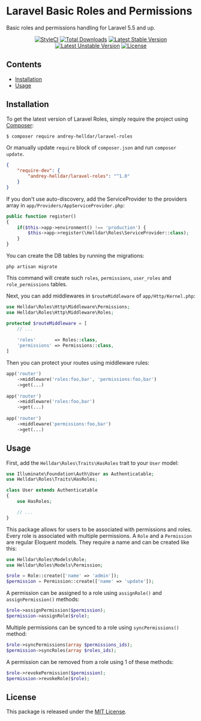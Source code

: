 # Laravel Basic Roles and Permissions

Basic roles and permissions handling for Laravel 5.5 and up.

<p align="center">
    <a href="https://styleci.io/repos/183436706"><img src="https://styleci.io/repos/183436706/shield" alt="StyleCI" /></a>
    <a href="https://packagist.org/packages/andrey-helldar/laravel-roles"><img src="https://img.shields.io/packagist/dt/andrey-helldar/laravel-roles.svg?style=flat-square" alt="Total Downloads" /></a>
    <a href="https://packagist.org/packages/andrey-helldar/laravel-roles"><img src="https://poser.pugx.org/andrey-helldar/laravel-roles/v/stable?format=flat-square" alt="Latest Stable Version" /></a>
    <a href="https://packagist.org/packages/andrey-helldar/laravel-roles"><img src="https://poser.pugx.org/andrey-helldar/laravel-roles/v/unstable?format=flat-square" alt="Latest Unstable Version" /></a>
    <a href="LICENSE"><img src="https://poser.pugx.org/andrey-helldar/laravel-roles/license?format=flat-square" alt="License" /></a>
</p>


## Contents

* [Installation](#installation)
* [Usage](#usage)


## Installation

To get the latest version of Laravel Roles, simply require the project using [Composer](https://getcomposer.org):

```bash
$ composer require andrey-helldar/laravel-roles
```

Or manually update `require` block of `composer.json` and run `composer update`.

```json
{
    "require-dev": {
        "andrey-helldar/laravel-roles": "^1.0"
    }
}
```


If you don't use auto-discovery, add the ServiceProvider to the providers array in `app/Providers/AppServiceProvider.php`:

```php
public function register()
{
    if($this->app->environment() !== 'production') {
        $this->app->register(\Helldar\Roles\ServiceProvider::class);
    }
}
```

You can create the DB tables by running the migrations:
```
php artisan migrate
```

This command will create such `roles`, `permissions`, `user_roles` and `role_permissions` tables.

Next, you can add middlewares in `$routeMiddleware` of `app/Http/Kernel.php`:
```php
use Helldar\Roles\Http\Middleware\Permissions;
use Helldar\Roles\Http\Middleware\Roles;

protected $routeMiddleware = [
    // ...
    
    'roles'       => Roles::class,
    'permissions' => Permissions::class,
]
```

Then you can protect your routes using middleware rules:
```php
app('router')
    ->middleware('roles:foo,bar', 'permissions:foo,bar')
    ->get(...)
    
app('router')
    ->middleware('roles:foo,bar')
    ->get(...)
    
app('router')
    ->middleware('permissions:foo,bar')
    ->get(...)
```


## Usage

First, add the `Helldar\Roles\Traits\HasRoles` trait to your `User` model:

```php
use Illuminate\Foundation\Auth\User as Authenticatable;
use Helldar\Roles\Traits\HasRoles;

class User extends Authenticatable
{
    use HasRoles;

    // ...
}
```

This package allows for users to be associated with permissions and roles. Every role is associated with multiple permissions. A `Role` and a `Permission` are regular Eloquent models. They require a name and can be created like this:

```php
use Helldar\Roles\Models\Role;
use Helldar\Roles\Models\Permission;

$role = Role::create(['name' => 'admin']);
$permission = Permission::create(['name' => 'update']);
```

A permission can be assigned to a role using `assignRole()` and `assignPermission()` methods:
```php
$role->assignPermission($permission);
$permission->assignRole($role);
```

Multiple permissions can be synced to a role using `syncPermissions()` method:
```php
$role->syncPermissions(array $permissions_ids);
$permission->syncRoles(array $roles_ids);
```

A permission can be removed from a role using 1 of these methods:
```php
$role->revokePermission($permission);
$permission->revokeRole($role);
```


## License

This package is released under the [MIT License](LICENSE).
